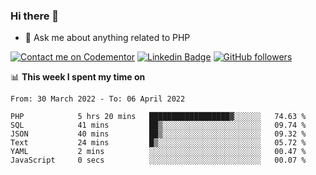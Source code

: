### Hi there 👋

<!--
**mustafaculban/mustafaculban** is a ✨ _special_ ✨ repository because its `README.md` (this file) appears on your GitHub profile.

Here are some ideas to get you started:

- 🌱 I’m currently learning ...
- 👯 I’m looking to collaborate on ...
- 🤔 I’m looking for help with ...
- 📫 How to reach me: ...
- 😄 Pronouns: ...
- ⚡ Fun fact: ...

-->
- 💬 Ask me about anything related to PHP

[![Contact me on Codementor](https://www.codementor.io/m-badges/karamusluk/book-session.svg)](https://www.codementor.io/@karamusluk?refer=badge)
[![Linkedin Badge](https://img.shields.io/badge/-Mustafa%20Culban-blue?style=social&logo=Linkedin&logoColor=blue&link=https://www.linkedin.com/in/mustafaculban/)](https://www.linkedin.com/in/mustafaculban/) 
[![GitHub followers](https://img.shields.io/github/followers/karamusluk?label=Follow&style=social)](https://github.com/karamusluk/?tab=follow)


📊 **This week I spent my time on**
<!--START_SECTION:waka-->

```text
From: 30 March 2022 - To: 06 April 2022

PHP            5 hrs 20 mins   ██████████████████▓░░░░░░   74.63 %
SQL            41 mins         ██▒░░░░░░░░░░░░░░░░░░░░░░   09.74 %
JSON           40 mins         ██▒░░░░░░░░░░░░░░░░░░░░░░   09.32 %
Text           24 mins         █▒░░░░░░░░░░░░░░░░░░░░░░░   05.72 %
YAML           2 mins          ░░░░░░░░░░░░░░░░░░░░░░░░░   00.47 %
JavaScript     0 secs          ░░░░░░░░░░░░░░░░░░░░░░░░░   00.07 %
```

<!--END_SECTION:waka-->

